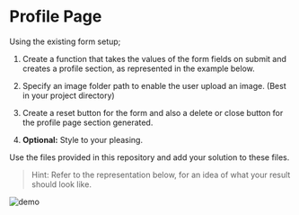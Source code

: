 # Profile Page

Using the existing form setup;

1. Create a function that takes the values of the form fields on submit and creates a profile section, as represented in the example below.

1. Specify an image folder path to enable the user upload an image. (Best in your project directory)

1. Create a reset button for the form and also a delete or close button for the profile page section generated.

1. **Optional:** Style to your pleasing.

Use the files provided in this repository and add your solution to these files.

> Hint: Refer to the representation below, for an idea of what your result should look like.

![demo](demo.gif)
